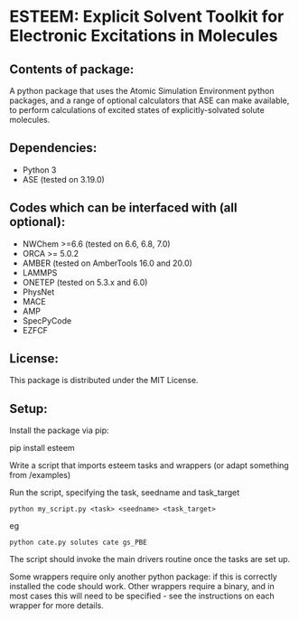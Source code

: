ESTEEM: Explicit Solvent Toolkit for Electronic Excitations in Molecules
========================================================================

## Contents of package:

A python package that uses the Atomic Simulation Environment python
packages, and a range of optional calculators that ASE can make
available, to perform calculations of excited states of explicitly-solvated
solute molecules.

## Dependencies:

* Python 3
* ASE (tested on 3.19.0)

## Codes which can be interfaced with (all optional):
* NWChem >=6.6 (tested on 6.6, 6.8, 7.0)
* ORCA >= 5.0.2
* AMBER (tested on AmberTools 16.0 and 20.0)
* LAMMPS
* ONETEP (tested on 5.3.x and 6.0)
* PhysNet
* MACE
* AMP
* SpecPyCode
* EZFCF

## License:

This package is distributed under the MIT License.

## Setup:

Install the package via pip:

pip install esteem

Write a script that imports esteem tasks and wrappers (or adapt something from
/examples)

Run the script, specifying the task, seedname and task_target

    python my_script.py <task> <seedname> <task_target>

eg

    python cate.py solutes cate gs_PBE

The script should invoke the main drivers routine once the tasks are set up.

Some wrappers require only another python package: if this is correctly
installed the code should work. Other wrappers require a binary, and
in most cases this will need to be specified - see the instructions on 
each wrapper for more details.

